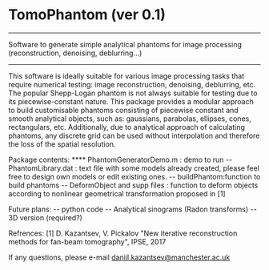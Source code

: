 # TomoPhantom (ver 0.1)
****************
Software to generate simple analytical phantoms for image processing (reconstruction, denoising, deblurring...)
****************
This software is ideally suitable for various image processing tasks that require numerical testing: image reconstruction, denoising, deblurring, etc. The popular Shepp-Logan phantom is not always suitable for testing due to its piecewise-constant nature. This package provides a modular approach to build customisable phantoms consisting of piecewise constant and smooth analytical objects, such as: gaussians,  parabolas, ellipses, cones, rectangulars, etc. Additionally, due to analytical approach of calculating phantoms, any discrete grid can be used without interpolation and therefore the loss of the spatial resolution.

Package contents:
**** PhantomGeneratorDemo.m : demo to run
-- PhantomLibrary.dat : text file with some models already created, please
feel free to design own models or edit existing ones.
-- buildPhantom:function to build phantoms
-- DeformObject and supp files : function to deform objects according to
nonlinear geometrical transformation proposed in [1]

Future plans: 
-- python code
-- Analytical sinograms (Radon transforms)
-- 3D version (required?)

Refrences:
[1] D. Kazantsev, V. Pickalov "New iterative reconstruction methods for 
fan-beam tomography", IPSE, 2017

If any questions, please e-mail daniil.kazantsev@manchester.ac.uk 
